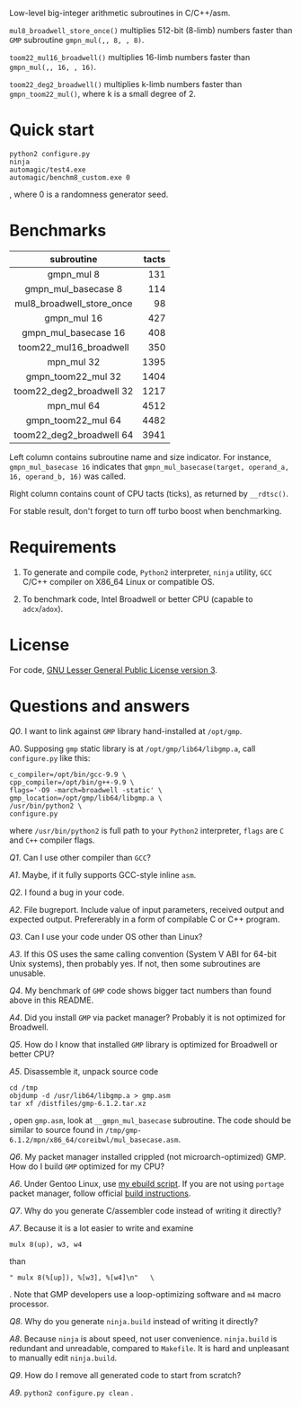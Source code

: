 Low-level big-integer arithmetic subroutines in C/C++/asm.

`mul8_broadwell_store_once()` multiplies 512-bit (8-limb) numbers faster than `GMP` subroutine `gmpn_mul(,, 8, , 8)`.

`toom22_mul16_broadwell()` multiplies 16-limb numbers faster than `gmpn_mul(,, 16, , 16)`.

`toom22_deg2_broadwell()` multiplies k-limb numbers faster than `gmpn_toom22_mul()`, where k is a small degree of 2.

# Quick start

```
python2 configure.py
ninja
automagic/test4.exe
automagic/benchm8_custom.exe 0
```
, where 0 is a randomness generator seed.

# Benchmarks

subroutine | tacts 
:---: | ---:
gmpn_mul 8 | 131
gmpn_mul_basecase 8 | 114
mul8_broadwell_store_once | 98
gmpn_mul 16 | 427
gmpn_mul_basecase 16 | 408
toom22_mul16_broadwell | 350
mpn_mul 32 | 1395
gmpn_toom22_mul 32 | 1404
toom22_deg2_broadwell 32 | 1217
mpn_mul 64 | 4512
gmpn_toom22_mul 64 | 4482
toom22_deg2_broadwell 64 | 3941

Left column contains subroutine name and size indicator. For instance, 
`gmpn_mul_basecase 16` indicates that `gmpn_mul_basecase(target, operand_a, 16, operand_b, 16)` was called.

Right column contains count of CPU tacts (ticks), as returned by `__rdtsc()`.

For stable result, don't forget to turn off turbo boost when benchmarking.

# Requirements

1. To generate and compile code, `Python2` interpreter, `ninja` utility, `GCC` C/C++ compiler on X86_64 Linux or compatible OS.

2. To benchmark code, Intel Broadwell or better CPU (capable to `adcx`/`adox`).

# License

For code, [GNU Lesser General Public License version 3](https://www.gnu.org/licenses/lgpl-3.0.en.html).

# Questions and answers

*Q0*. I want to link against `GMP` library hand-installed at `/opt/gmp`.

A0. Supposing `gmp` static library is at `/opt/gmp/lib64/libgmp.a`, call `configure.py` like this:

```
c_compiler=/opt/bin/gcc-9.9 \
cpp_compiler=/opt/bin/g++-9.9 \
flags='-O9 -march=broadwell -static' \
gmp_location=/opt/gmp/lib64/libgmp.a \
/usr/bin/python2 \
configure.py
```

where `/usr/bin/python2` is full path to your `Python2` interpreter, `flags` are `C` and `C++` compiler flags.

*Q1*. Can I use other compiler than `GCC`?

*A1*. Maybe, if it fully supports GCC-style inline `asm`.

*Q2*. I found a bug in your code.

*A2*. File bugreport. Include value of input parameters, received output and expected output. Prefererably in a form of compilable C or C++ program.

*Q3*. Can I use your code under OS other than Linux?

*A3*. If this OS uses the same calling convention (System V ABI for 64-bit Unix systems), then probably yes. If not, then some subroutines are unusable.

*Q4*. My benchmark of `GMP` code shows bigger tact numbers than found above in this README.

*A4*. Did you install `GMP` via packet manager? Probably it is not optimized for Broadwell.

*Q5*. How do I know that installed `GMP` library is optimized for Broadwell or better CPU?

*A5*. Disassemble it, unpack source code

```
cd /tmp
objdump -d /usr/lib64/libgmp.a > gmp.asm
tar xf /distfiles/gmp-6.1.2.tar.xz 
```
, open `gmp.asm`, look at `__gmpn_mul_basecase` subroutine. The code should be similar to source found in `/tmp/gmp-6.1.2/mpn/x86_64/coreibwl/mul_basecase.asm`.

*Q6*. My packet manager installed crippled (not microarch-optimized) GMP. How do I build `GMP` optimized for my CPU?

*A6*. Under Gentoo Linux, use [my ebuild script](https://github.com/krisk0/razin/blob/master/ebuild/gmp-6.1.2-r99.ebuild). If you are not using `portage` packet manager, follow official [build instructions](https://gmplib.org/manual/Installing-GMP.html).

*Q7*. Why do you generate C/assembler code instead of writing it directly?

*A7*. Because it is a lot easier to write and examine
```
mulx 8(up), w3, w4
```
than
```
" mulx 8(%[up]), %[w3], %[w4]\n"   \
```
. Note that GMP developers use a loop-optimizing software and `m4` macro processor.

*Q8*. Why do you generate `ninja.build` instead of writing it directly?

*A8*. Because `ninja` is about speed, not user convenience. `ninja.build` is redundant and unreadable, compared to `Makefile`. It is hard and unpleasant to manually edit `ninja.build`.

*Q9*. How do I remove all generated code to start from scratch?

*A9*. `python2 configure.py clean` .
